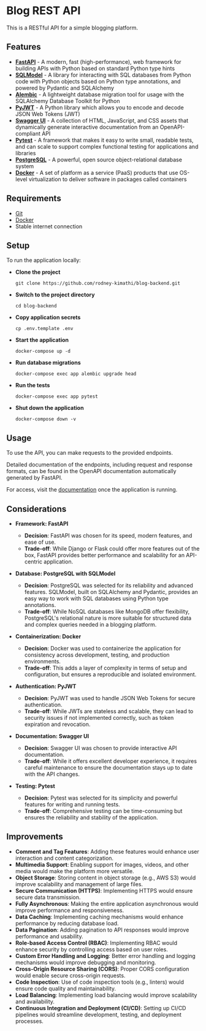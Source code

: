 # Blog REST API

This is a RESTful API for a simple blogging platform.

## Features

- [**FastAPI**](https://fastapi.tiangolo.com) - A modern, fast (high-performance), web framework for building APIs with Python based on standard Python type hints
- [**SQLModel**](https://sqlmodel.tiangolo.com) - A library for interacting with SQL databases from Python code with Python objects based on Python type annotations, and powered by Pydantic and SQLAlchemy
- [**Alembic**](https://alembic.sqlalchemy.org) - A lightweight database migration tool for usage with the SQLAlchemy Database Toolkit for Python
- [**PyJWT**](https://pyjwt.readthedocs.io) - A Python library which allows you to encode and decode JSON Web Tokens (JWT)
- [**Swagger UI**](https://swagger.io) - A collection of HTML, JavaScript, and CSS assets that dynamically generate interactive documentation from an OpenAPI-compliant API
- [**Pytest**](https://docs.pytest.org) - A framework that makes it easy to write small, readable tests, and can scale to support complex functional testing for applications and libraries
- [**PostgreSQL**](https://www.postgresql.org) - A powerful, open source object-relational database system
- [**Docker**](https://www.docker.com) - A set of platform as a service (PaaS) products that use OS-level virtualization to deliver software in packages called containers

## Requirements

- [Git](https://git-scm.com)
- [Docker](https://www.docker.com)
- Stable internet connection

## Setup

To run the application locally:

- **Clone the project**

  `git clone https://github.com/rodney-kimathi/blog-backend.git`

- **Switch to the project directory**

  `cd blog-backend`

- **Copy application secrets**

  `cp .env.template .env`

- **Start the application**

  `docker-compose up -d`

- **Run database migrations**

  `docker-compose exec app alembic upgrade head`

- **Run the tests**

  `docker-compose exec app pytest`

- **Shut down the application**

  `docker-compose down -v`

## Usage

To use the API, you can make requests to the provided endpoints.

Detailed documentation of the endpoints, including request and response formats, can be found in the OpenAPI documentation automatically generated by FastAPI.

For access, visit the [documentation](http://localhost:8080/docs) once the application is running.

## Considerations

- **Framework: FastAPI**

  - **Decision**: FastAPI was chosen for its speed, modern features, and ease of use.
  - **Trade-off**: While Django or Flask could offer more features out of the box, FastAPI provides better performance and scalability for an API-centric application.

- **Database: PostgreSQL with SQLModel**

  - **Decision**: PostgreSQL was selected for its reliability and advanced features. SQLModel, built on SQLAlchemy and Pydantic, provides an easy way to work with SQL databases using Python type annotations.
  - **Trade-off**: While NoSQL databases like MongoDB offer flexibility, PostgreSQL's relational nature is more suitable for structured data and complex queries needed in a blogging platform.

- **Containerization: Docker**

  - **Decision**: Docker was used to containerize the application for consistency across development, testing, and production environments.
  - **Trade-off**: This adds a layer of complexity in terms of setup and configuration, but ensures a reproducible and isolated environment.

- **Authentication: PyJWT**

  - **Decision**: PyJWT was used to handle JSON Web Tokens for secure authentication.
  - **Trade-off**: While JWTs are stateless and scalable, they can lead to security issues if not implemented correctly, such as token expiration and revocation.

- **Documentation: Swagger UI**

  - **Decision**: Swagger UI was chosen to provide interactive API documentation.
  - **Trade-off**: While it offers excellent developer experience, it requires careful maintenance to ensure the documentation stays up to date with the API changes.

- **Testing: Pytest**

  - **Decision**: Pytest was selected for its simplicity and powerful features for writing and running tests.
  - **Trade-off**: Comprehensive testing can be time-consuming but ensures the reliability and stability of the application.

## Improvements

- **Comment and Tag Features**: Adding these features would enhance user interaction and content categorization.
- **Multimedia Support**: Enabling support for images, videos, and other media would make the platform more versatile.
- **Object Storage**: Storing content in object storage (e.g., AWS S3) would improve scalability and management of large files.
- **Secure Communication (HTTPS)**: Implementing HTTPS would ensure secure data transmission.
- **Fully Asynchronous**: Making the entire application asynchronous would improve performance and responsiveness.
- **Data Caching**: Implementing caching mechanisms would enhance performance by reducing database load.
- **Data Pagination**: Adding pagination to API responses would improve performance and usability.
- **Role-based Access Control (RBAC)**: Implementing RBAC would enhance security by controlling access based on user roles.
- **Custom Error Handling and Logging**: Better error handling and logging mechanisms would improve debugging and monitoring.
- **Cross-Origin Resource Sharing (CORS)**: Proper CORS configuration would enable secure cross-origin requests.
- **Code Inspection**: Use of code inspection tools (e.g., linters) would ensure code quality and maintainability.
- **Load Balancing**: Implementing load balancing would improve scalability and availability.
- **Continuous Integration and Deployment (CI/CD)**: Setting up CI/CD pipelines would streamline development, testing, and deployment processes.
